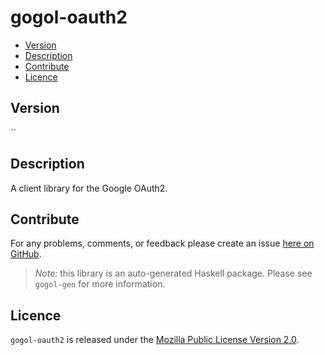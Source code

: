 # gogol-oauth2

* [Version](#version)
* [Description](#description)
* [Contribute](#contribute)
* [Licence](#licence)


## Version

``


## Description

A client library for the Google OAuth2.


## Contribute

For any problems, comments, or feedback please create an issue [here on GitHub](https://github.com/brendanhay/gogol/issues).

> _Note:_ this library is an auto-generated Haskell package. Please see `gogol-gen` for more information.


## Licence

`gogol-oauth2` is released under the [Mozilla Public License Version 2.0](http://www.mozilla.org/MPL/).
